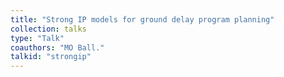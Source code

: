 ```yaml
---
title: "Strong IP models for ground delay program planning"
collection: talks
type: "Talk"
coauthors: "MO Ball."
talkid: "strongip"
---
```

